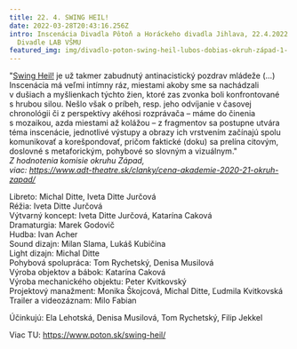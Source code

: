 ```yaml
---
title: 22. 4. SWING HEIL!
date: 2022-03-28T20:43:16.256Z
intro: Inscenácia Divadla Pôtoň a Horáckeho divadla Jihlava, 22.4.2022 o 19,00 v
  Divadle LAB VŠMU
featured_img: img/divadlo-poton-swing-heil-lubos-dobias-okruh-západ-1-.jpg
---
```

"[Swing Heil!](https://www.poton.sk/swing-heil/) je už takmer zabudnutý antinacistický pozdrav mládeže (...) Inscenácia má veľmi intímny ráz, miestami akoby sme sa nachádzali v dušiach a myšlienkach týchto žien, ktoré zas zvonka boli konfrontované s hrubou silou. Nešlo však o príbeh, resp. jeho odvíjanie v časovej chronológii či z perspektívy akéhosi rozprávača – máme do činenia s mozaikou, azda miestami až kolážou – z fragmentov sa postupne utvára téma inscenácie, jednotlivé výstupy a obrazy ich vrstvením začínajú spolu komunikovať a korešpondovať, pričom faktické (doku) sa prelína citovým, doslovné s metaforickým, pohybové so slovným a vizuálnym."\
*Z hodnotenia komisie okruhu Západ,*\
*viac: https://www.adt-theatre.sk/clanky/cena-akademie-2020-21-okruh-zapad/*

Libreto: Michal Ditte, Iveta Ditte Jurčová\
Réžia: Iveta Ditte Jurčová\
Výtvarný koncept: Iveta Ditte Jurčová, Katarína Caková\
Dramaturgia: Marek Godovič\
Hudba: Ivan Acher\
Sound dizajn: Milan Slama, Lukáš Kubičina\
Light dizajn: Michal Ditte\
Pohybová spolupráca: Tom Rychetský, Denisa Musilová\
Výroba objektov a bábok: Katarína Caková\
Výroba mechanického objektu: Peter Kvitkovský\
Projektový manažment: Monika Škojcová, Michal Ditte, Ľudmila Kvitkovská\
Trailer a videozáznam: Milo Fabian

Účinkujú: Ela Lehotská, Denisa Musilová, Tom Rychetský, Filip Jekkel

Viac TU: https://www.poton.sk/swing-heil/